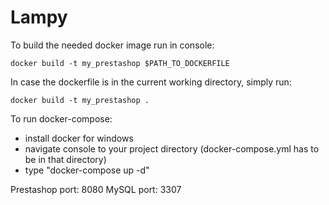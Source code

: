 # Lampy
To build the needed docker image run in console:
```
docker build -t my_prestashop $PATH_TO_DOCKERFILE
```
In case the dockerfile is in the current working directory, simply run:
```
docker build -t my_prestashop .
```

To run docker-compose:
- install docker for windows
- navigate console to your project directory (docker-compose.yml has to be in that directory)
- type "docker-compose up -d"

Prestashop port: 8080
MySQL port: 3307
